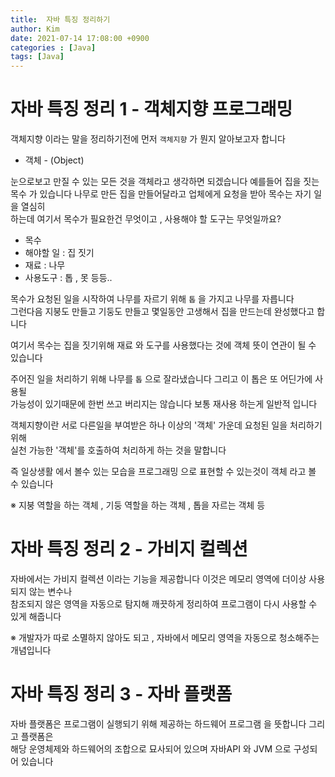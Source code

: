 ```yaml
---
title:  자바 특징 정리하기
author: Kim
date: 2021-07-14 17:08:00 +0900
categories : [Java]
tags: [Java]
---
```


# 자바 특징 정리 1 - 객체지향 프로그래밍

객체지향 이라는 말을 정리하기전에 먼저 ``` 객체지향 ``` 가 뭔지 알아보고자 합니다<br>

- 객체 - (Object)

눈으로보고 만질 수 있는 모든 것을 객체라고 생각하면 되겠습니다 예를들어 집을 짓는<br>
목수 가 있습니다 나무로 만든 집을 만들어달라고 업체에게 요청을 받아 목수는 자기 일을 열심히<br>
하는데 여기서 목수가 필요한건 무엇이고 , 사용해야 할 도구는 무엇일까요?<br>

- 목수
- 해야할 일 : 집 짓기
- 재료 : 나무
- 사용도구 : 톱 , 못 등등..

목수가 요청된 일을 시작하여 나무를 자르기 위해 ``` 톱 ``` 을 가지고 나무를 자릅니다<br>
그런다음 지붕도 만들고 기둥도 만들고 몇일동안 고생해서 집을 만드는데 완성했다고 합니다<br>

여기서 목수는 집을 짓기위해 재료 와 도구를 사용했다는 것에 객체 뜻이 연관이 될 수 있습니다<br>

주어진 일을 처리하기 위해 나무를 ```톱``` 으로 잘라냈습니다 그리고 이 톱은 또 어딘가에 사용될<br>
가능성이 있기때문에 한번 쓰고 버리지는 않습니다 보통 재사용 하는게 일반적 입니다<br>

객체지향이란 서로 다른일을 부여받은 하나 이상의 '객체' 가운데 요청된 일을 처리하기 위해<br>
실천 가능한 '객체'를 호출하여 처리하게 하는 것을 말합니다<br>

즉 일상생활 에서 볼수 있는 모습을 프로그래밍 으로 표현할 수 있는것이 객체 라고 볼 수 있습니다<br>

※ 지붕 역할을 하는 객체 , 기둥 역할을 하는 객체 , 톱을 자르는 객체 등<br>


# 자바 특징 정리 2 - 가비지 컬렉션

자바에서는 가비지 컬렉션 이라는 기능을 제공합니다 이것은 메모리 영역에 더이상 사용되지 않는 변수나<br>
참조되지 않은 영역을 자동으로 탐지해 깨끗하게 정리하여 프로그램이 다시 사용할 수 있게 해줍니다<br>

※ 개발자가 따로 소멸하지 않아도 되고 , 자바에서 메모리 영역을 자동으로 청소해주는 개념입니다<br>


# 자바 특징 정리 3 - 자바 플랫폼

자바 플랫폼은 프로그램이 실행되기 위해 제공하는 하드웨어 프로그램 을 뜻합니다 그리고 플랫폼은<br>
해당 운영체제와 하드웨어의 조합으로 묘사되어 있으며 자바API 와 JVM 으로 구성되어 있습니다<br>











